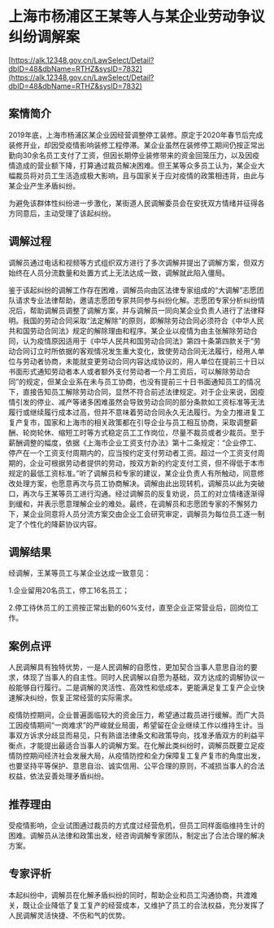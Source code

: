 # 上海市杨浦区王某等人与某企业劳动争议纠纷调解案 

[https://alk.12348.gov.cn/LawSelect/Detail?dbID=48&dbName=RTHZ&sysID=7832](https://alk.12348.gov.cn/LawSelect/Detail?dbID=48&dbName=RTHZ&sysID=7832) 


## 案情简介 

2019年底，上海市杨浦区某企业因经营调整停工装修。原定于2020年春节后完成装修开业，却因受疫情影响装修工程停滞。某企业虽然在装修停工期间仍按正常出勤向30余名员工支付了工资，但因长期停业装修带来的资金回笼压力，以及因疫情造成的营业额下降，打算通过裁员解决困难。但王某等众多员工认为，某企业大幅裁员将对员工生活造成极大影响，且与国家关于应对疫情的政策相违背，由此与某企业产生矛盾纠纷。 
 
为避免该群体性纠纷进一步激化，某街道人民调解委员会在安抚双方情绪并征得各方同意后，主动受理了该起纠纷。 

## 调解过程 

调解员通过电话和视频等方式组织双方进行了多次调解并提出了调解方案，但双方始终在人员分流数量和处置方式上无法达成一致，调解就此陷入僵局。 
 
鉴于该起纠纷的调解工作存在困难，调解员向由区法律专家组成的“大调解”志愿团队请求专业法律帮助，邀请志愿团专家共同参与纠纷化解。志愿团专家分析纠纷情况后，帮助调解员调整了调解方案，并与调解员一同向某企业负责人进行了法律释明。我国的劳动合同采取“法定解除”的原则，即解除劳动合同必须符合《中华人民共和国劳动合同法》规定的解除理由和程序。某企业以疫情为由主张解除劳动合同，认为疫情原因适用于《中华人民共和国劳动合同法》第四十条第四款关于“劳动合同订立时所依据的客观情况发生重大变化，致使劳动合同无法履行，经用人单位与劳动者协商，未能就变更劳动合同内容达成协议的，用人单位在提前三十日以书面形式通知劳动者本人或者额外支付劳动者一个月工资后，可以解除劳动合同”的规定，但某企业系在未与员工协商，也没有提前三十日书面通知员工的情况下，直接告知员工解除劳动合同，显然不符合前述法律规定。对于企业来说，因疫情引发的停业、减产等诸多困难虽然会导致劳动合同的部分条款如工资标准等无法履行或继续履行成本过高，但并不意味着劳动合同永久无法履行。为全力推进复工复产复市，国家和上海市的相关政策都在引导企业与员工相互协商，采取调整薪酬、轮岗轮休、缩短工时等方式稳定员工工作岗位，尽量不裁员或者少裁员。至于薪酬调整的幅度，依据《上海市企业工资支付办法》第十二条规定：“企业停工、停产在一个工资支付周期内的，应当按约定支付劳动者工资。超过一个工资支付周期的，企业可根据劳动者提供的劳动，按双方新的约定支付工资，但不得低于本市规定的最低工资标准。”听了调解员和专家的建议，某企业负责人有所触动，同意修改处理方案，也愿意再次与员工协商解决。调解由此出现转机，调解员以此为突破口，再次与王某等员工进行沟通。经过调解员的反复劝说，员工的对立情绪逐渐得到缓和，并表示愿意理解企业的难处。最终，在调解员和志愿团专家的不懈努力下，某企业同意将人员分流方案交由企业工会研究审定，调解员为每位员工逐一制定了个性化的降薪协议内容。 

## 调解结果 

经调解，王某等员工与某企业达成一致意见： 
 
1.企业留用20名员工，停工16名员工； 
 
2.停工待休员工的工资按正常出勤的60%支付，直至企业正常营业后，回岗位工作。 

## 案例点评 

人民调解具有独特优势，一是人民调解的自愿性，更加契合当事人意思自治的要求，体现了当事人的自主性。同时人民调解以自愿为基础，双方达成的调解协议一般能够自行履行。二是调解的灵活性、高效性和低成本，更能满足复工复产企业快速解决纠纷，恢复正常经营的实际需求。 
 
疫情防控期间，企业普遍面临较大的资金压力，希望通过裁员进行缓解。而广大员工因疫情期间“一岗难求”的严峻就业局面，希望留在企业继续工作以维持生计。当事双方诉求分歧显而易见，只有熟谙法律条文和政策导向，找准矛盾双方的利益平衡点，才能提出最适合当事人的调解方案。在化解此类纠纷时，调解员既要立足疫情防控期间经济社会发展大局，从疫情防控和全力保障复工复产复市的角度出发，也要坚持平等保护、意思自治、诚实信用、公平合理的原则，不减损当事人的合法权益，依法妥善处理矛盾纠纷。 

## 推荐理由 

受疫情影响，企业试图通过裁员的方式度过经营危机，但员工同样面临维持生计的困难。调解员从法律和政策出发，经咨询调解专家团队，制定出了合法合理的解决方案。 

## 专家评析 

本起纠纷中，调解员在化解矛盾纠纷的同时，帮助企业和员工沟通协商，共渡难关，既让企业降低了复工复产的经营成本，又维护了员工的合法权益，充分发挥了人民调解灵活快捷、不伤和气的优势。 
